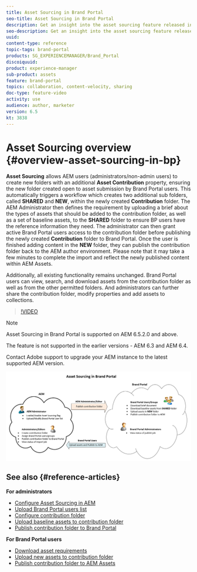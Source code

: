 ```yaml
---
title: Asset Sourcing in Brand Portal
seo-title: Asset Sourcing in Brand Portal
description: Get an insight into the asset sourcing feature released in the Adobe Experience Manager Assets Brand Portal.
seo-description: Get an insight into the asset sourcing feature released in the Adobe Experience Manager Assets Brand Portal.
uuid: 
content-type: reference
topic-tags: brand-portal
products: SG_EXPERIENCEMANAGER/Brand_Portal
discoiquuid: 
product: experience-manager
sub-product: assets
feature: brand-portal
topics: collaboration, content-velocity, sharing 
doc-type: feature-video
activity: use
audience: author, marketer
version: 6.5
kt: 3838
---
```


# Asset Sourcing overview {#overview-asset-sourcing-in-bp}

**Asset Sourcing** allows AEM users (administrators/non-admin users) to create new folders with an additional **Asset Contribution** property, ensuring the new folder created open to asset submission by Brand Portal users. This automatically triggers a workflow which creates two additional sub folders, called **SHARED** and **NEW**, within the newly created **Contribution** folder. The AEM Administrator then defines the requirement by uploading a brief about the types of assets that should be added to the contribution folder, as well as a set of baseline assets, to the **SHARED** folder to ensure BP users have the reference information they need. The administrator can then grant active Brand Portal users access to the contribution folder before publishing the newly created **Contribution** folder to Brand Portal. Once the user is finished adding content in the **NEW** folder, they can publish the contribution folder back to the AEM author environment. Please note that it may take a few minutes to complete the import and reflect the newly published content within AEM Assets.

Additionally, all existing functionality remains unchanged. Brand Portal users can view, search, and download assets from the contribution folder as well as from the other permitted folders. And administrators can further share the contribution folder, modify properties and add assets to collections.

>[!VIDEO](https://video.tv.adobe.com/v/29365/?quality=12)

>[!NOTE]
>
>Asset Sourcing in Brand Portal is supported on AEM 6.5.2.0 and above.
>
>The feature is not supported in the earlier versions - AEM 6.3 and AEM 6.4.
>
>Contact Adobe support to upgrade your AEM instance to the latest supported AEM version.

![Brand Portal Asset Sourcing](assets/asset-sourcing.png)

## See also {#reference-articles}

**For administrators**

* [Configure Asset Sourcing in AEM](brand-portal-enable-asset-sourcing.md)
* [Upload Brand Portal users list](brand-portal-upload-user-list.md)
* [Configure contribution folder](brand-portal-contribution-folder.md)
* [Upload baseline assets to contribution folder](brand-portal-upload-baseline-assets.md)
* [Publish contribution folder to Brand Portal](brand-portal-publish-contribution-folder-to-brand-portal.md)

**For Brand Portal users**

* [Download asset requirements](brand-portal-download-asset-requirements.md)
* [Upload new assets to contribution folder](brand-portal-upload-assets-to-contribution-folder.md)
* [Publish contribution folder to AEM Assets](brand-portal-publish-contribution-folder-to-aem-assets.md)
